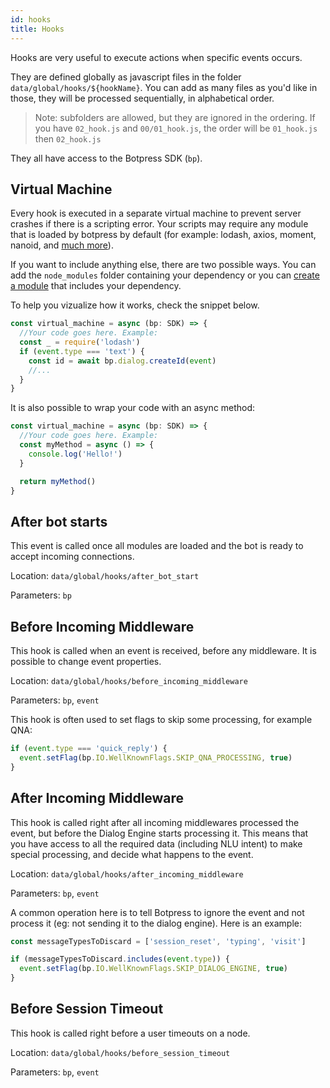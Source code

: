 ```yaml
---
id: hooks
title: Hooks
---
```


Hooks are very useful to execute actions when specific events occurs.

They are defined globally as javascript files in the folder `data/global/hooks/${hookName}`. You can add as many files as you'd like in those, they will be processed sequentially, in alphabetical order.

> Note: subfolders are allowed, but they are ignored in the ordering. If you have `02_hook.js` and `00/01_hook.js`, the order will be `01_hook.js` then `02_hook.js`

They all have access to the Botpress SDK (`bp`).

## Virtual Machine

Every hook is executed in a separate virtual machine to prevent server crashes if there is a scripting error. Your scripts may require any module that is loaded by botpress by default (for example: lodash, axios, moment, nanoid, and [much more](https://github.com/botpress/botpress/blob/master/package.json)).

If you want to include anything else, there are two possible ways. You can add the `node_modules` folder containing your dependency or you can [create a module](../modules/hooks) that includes your dependency.

To help you vizualize how it works, check the snippet below.

```js
const virtual_machine = async (bp: SDK) => {
  //Your code goes here. Example:
  const _ = require('lodash')
  if (event.type === 'text') {
    const id = await bp.dialog.createId(event)
    //...
  }
}
```

It is also possible to wrap your code with an async method:

```js
const virtual_machine = async (bp: SDK) => {
  //Your code goes here. Example:
  const myMethod = async () => {
    console.log('Hello!')
  }

  return myMethod()
}
```

## After bot starts

This event is called once all modules are loaded and the bot is ready to accept incoming connections.

Location: `data/global/hooks/after_bot_start`

Parameters: `bp`

## Before Incoming Middleware

This hook is called when an event is received, before any middleware. It is possible to change event properties.

Location: `data/global/hooks/before_incoming_middleware`

Parameters: `bp`, `event`

This hook is often used to set flags to skip some processing, for example QNA:

```js
if (event.type === 'quick_reply') {
  event.setFlag(bp.IO.WellKnownFlags.SKIP_QNA_PROCESSING, true)
}
```

## After Incoming Middleware

This hook is called right after all incoming middlewares processed the event, but before the Dialog Engine starts processing it. This means that you have access to all the required data (including NLU intent) to make special processing, and decide what happens to the event.

Location: `data/global/hooks/after_incoming_middleware`

Parameters: `bp`, `event`

A common operation here is to tell Botpress to ignore the event and not process it (eg: not sending it to the dialog engine).
Here is an example:

```js
const messageTypesToDiscard = ['session_reset', 'typing', 'visit']

if (messageTypesToDiscard.includes(event.type)) {
  event.setFlag(bp.IO.WellKnownFlags.SKIP_DIALOG_ENGINE, true)
}
```

## Before Session Timeout

This hook is called right before a user timeouts on a node.

Location: `data/global/hooks/before_session_timeout`

Parameters: `bp`, `event`
